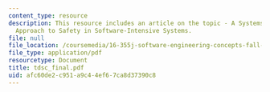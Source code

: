 ```yaml
---
content_type: resource
description: This resource includes an article on the topic - A Systems-Theoretic
  Approach to Safety in Software-Intensive Systems.
file: null
file_location: /coursemedia/16-355j-software-engineering-concepts-fall-2005/afc60de2c951a9c44ef67ca8d37390c8_tdsc_final.pdf
file_type: application/pdf
resourcetype: Document
title: tdsc_final.pdf
uid: afc60de2-c951-a9c4-4ef6-7ca8d37390c8
---
```

